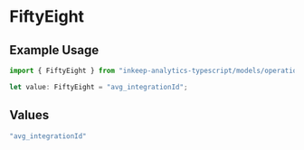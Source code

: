 # FiftyEight

## Example Usage

```typescript
import { FiftyEight } from "inkeep-analytics-typescript/models/operations";

let value: FiftyEight = "avg_integrationId";
```

## Values

```typescript
"avg_integrationId"
```